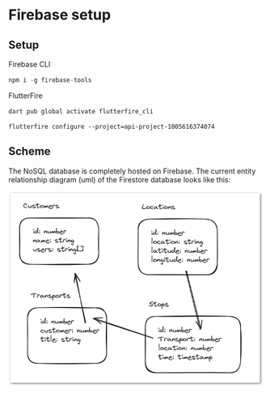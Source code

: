 # Firebase setup

## Setup

Firebase CLI

```JavaScript
npm i -g firebase-tools
```

FlutterFire

```Shell
dart pub global activate flutterfire_cli
```

```Shell
flutterfire configure --project=api-project-1005616374074
```

## Scheme

The NoSQL database is completely hosted on Firebase.
The current entity relationship diagram (uml) of the Firestore database looks like this:

<img src="https://github.com/pcantaluppi/mad/blob/main/assets/images/erm.png?raw=true" />
